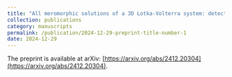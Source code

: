 ```yaml
---
title: "All meromorphic solutions of a 3D Lotka-Volterra system: detecting partial integrability"
collection: publications
category: manuscripts
permalink: /publication/2024-12-29-preprint-title-number-1
date: 2024-12-29
---
```

The preprint is available at arXiv: [https://arxiv.org/abs/2412.20304](https://arxiv.org/abs/2412.20304).
